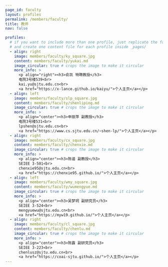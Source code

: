 ```yaml
---
page_id: faculty
layout: profiles
permalink: /members/faculty/
title: 教师
nav: false

profiles:
  # if you want to include more than one profile, just replicate the following block
  # and create one content file for each profile inside _pages/
  - align: right
    image: members/faculty/ky_square.jpg
    content: members/faculty/yukai.md
    image_circular: true # crops the image to make it circular
    more_info: >
      <p align="right"><h3>俞凯 特聘教授</h3>
      电院3号楼539<br>
      kai.yu@sjtu.edu.cn<br>
      <a href="https://x-lance.github.io/kaiyu/">个人主页</a></p>
  - align: left
    image: members/faculty/slp_square.jpg
    content: members/faculty/shenliping.md
    image_circular: true # crops the image to make it circular
    more_info: >
      <p align="center"><h3>申丽萍 副教授</h3>
      电院3号楼531<br>
      lpshen@sjtu.edu.cn<br>
      <a href="https://www.cs.sjtu.edu.cn/~shen-lp/">个人主页</a></p>
  - align: right
    image: members/faculty/cx_square.jpg
    content: members/faculty/chenxie.md
    image_circular: true # crops the image to make it circular
    more_info: >
      <p align="center"><h3>陈谐 副教授</h3>
      SEIEE 3-501<br>
      chenxie95@sjtu.edu.cn<br>
      <a href="https://chenxie95.github.io/">个人主页</a></p>
  - align: left
    image: members/faculty/wmy_square.jpg
    content: members/faculty/wumengyue.md
    image_circular: true # crops the image to make it circular
    more_info: >
      <p align="center"><h3>吴梦玥 副研究员</h3>
      SEIEE 3-524<br>
      mengyuewu@sjtu.edu.cn<br>
      <a href="https://myw19.github.io/">个人主页</a></p>
  - align: right
    image: members/faculty/cl_square.jpg
    content: members/faculty/chenlu.md
    image_circular: true # crops the image to make it circular
    more_info: >
      <p align="center"><h3>陈露 副研究员</h3>
      SEIEE 3-223<br>
      chenlusz@sjtu.edu.cn<br>
      <a href="https://coai-sjtu.github.io/">个人主页</a></p>
---
```

